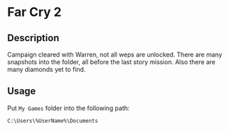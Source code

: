 # Far Cry 2

## Description

Campaign cleared with Warren, not all weps are unlocked. There are many snapshots into the folder, all before the last story mission.
Also there are many diamonds yet to find.

## Usage

Put `My Games` folder into the following path:

```
C:\Users\%UserName%\Documents
```